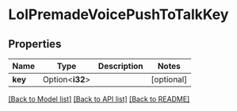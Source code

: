 # LolPremadeVoicePushToTalkKey

## Properties

Name | Type | Description | Notes
------------ | ------------- | ------------- | -------------
**key** | Option<**i32**> |  | [optional]

[[Back to Model list]](../README.md#documentation-for-models) [[Back to API list]](../README.md#documentation-for-api-endpoints) [[Back to README]](../README.md)


